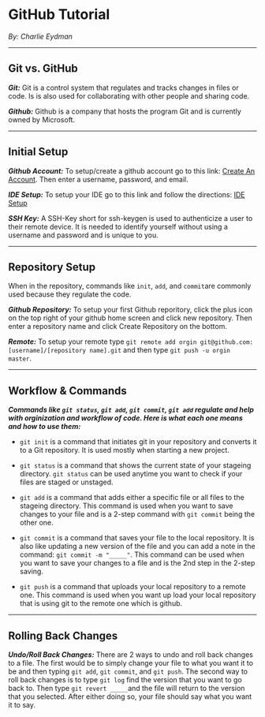 # GitHub Tutorial

_By: Charlie Eydman_

---
## Git vs. GitHub

***Git:*** Git is a control system that regulates and tracks changes in files or code. Is is also used for collaborating with other people and sharing code.

***Github:*** Github is a company that hosts the program Git and is currently owned by Microsoft.

---
## Initial Setup
***Github Account:*** To setup/create a github account go to this link: [Create An Account](https://github.com/join?source=header-home). Then enter a username, password, and email.

***IDE Setup:*** To setup your IDE go to this link and follow the directions: [IDE Setup](https://github.com/hstatsep/ide50)

***SSH Key:*** A SSH-Key short for ssh-keygen is used to authenticize a user to their remote device. It is needed to identify yourself without using a username and password and is unique to you.

---
## Repository Setup


When in the repository, commands like `init`, `add`, and `commit`are commonly used because they regulate the code. 

***Github Repository:*** To setup your first Github reporitory, click the plus icon on the top right of your github home screen and click new repository. Then enter a repository name and click Create Repository on the bottom.

***Remote:*** To setup your remote type `git remote add orgin git@github.com:[username]/[repository name].git` and then type `git push -u orgin master`.

---
## Workflow & Commands

***Commands like `git status`, `git add`, `git commit`, `git add` regulate and help with orginization and workflow of code. Here is what each one means and how to use them:***

* `git init` is a command that initiates git in your repository and converts it to a Git repository. It is used mostly when starting a new project.

* `git status` is a command that shows the current state of your stageing directory. `git status` can be used anytime you want to check if your files are staged or unstaged.

* `git add` is a command that adds either a specific file or all files to the stageing directory. This command is used when you want to save changes to your file and is a 2-step command with `git commit` being the other one.

* `git commit` is a command that saves your file to the local repository. It is also like updating a new version of the file and you can add a note in the command: `git commit -m "_____"`. This command can be used when you want to save your changes to a file and is the 2nd step in the 2-step saving.

* `git push` is a command that uploads your local repository to a remote one. This command is used when you want up load your local repository that is using git to the remote one which is github.

---
## Rolling Back Changes

***Undo/Roll Back Changes:*** There are 2 ways to undo and roll back changes to a file. The first would be to simply change your file to what you want it to be and then typing `git add`, `git commit`, and `git push`. The second way to roll back changes is to type `git log` find the version that you want to go back to. Then type `git revert _____`and the file will return to the version that you selected. After either doing so, your file should say what you want it to say.